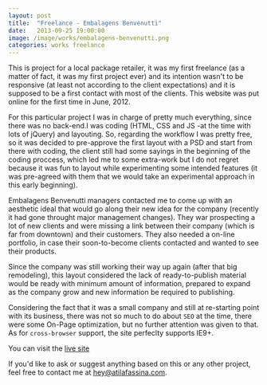 ```yaml
---
layout: post
title:  "Freelance - Embalagens Benvenutti"
date:   2013-09-25 19:00:00
image: /image/works/embalagens-benvenutti.png
categories: works freelance
---
```

This is project for a local package retailer, it was my first freelance (as a matter of fact, it was my first project ever) and its intention wasn't to be responsive (at least not according to the client expectations) and it is supposed to be a first contact with most of the clients. This website was put online for the first time in June, 2012.

For this particular project I was in charge of pretty much everything, since there was no back-end.I was coding (HTML, CSS and JS -at the time with lots of jQuery) and layouting. So, regarding the workflow I was pretty free, so it was decided to pre-approve the first layout with a PSD and start from there with coding, the client still had some sayings in the beginning of the coding proccess, which led me to some extra-work but I do not regret because it was fun to layout while experimenting some intended features (it was pre-agreed with them that we would take an experimental approach in this early beginning).

Embalagens Benvenutti managers contacted me to come up with an aesthetic ideal that would go along their new idea for the company (recently it had gone throught major management changes). They war prospecting a lot of new clients and were missing a link between their company (which is far from downtown) and their customers. They also needed a on-line portfolio, in case their soon-to-become clients contacted and wanted to see their products.

Since the company was still working their way up again (after that big remodeling), this layout considered the lack of ready-to-publish material would be ready with minimum amount of information, prepared to expand as the company grow and new information be required to publishing.

Considering the fact that it was a small company and still at re-starting point with its business, there was not so much to do about ``SEO`` at the time, there were some On-Page optimization, but no further attention was given to that. As for ``cross-browser`` support, the site perfeclty supports IE9+.

You can visit the [live site](http://www.embalagensbenvenutti.com.br)

If you'd like to ask or suggest anything based on this or any other project, feel free to contact me at [hey@atilafassina.com](hey@atilafassina.com).